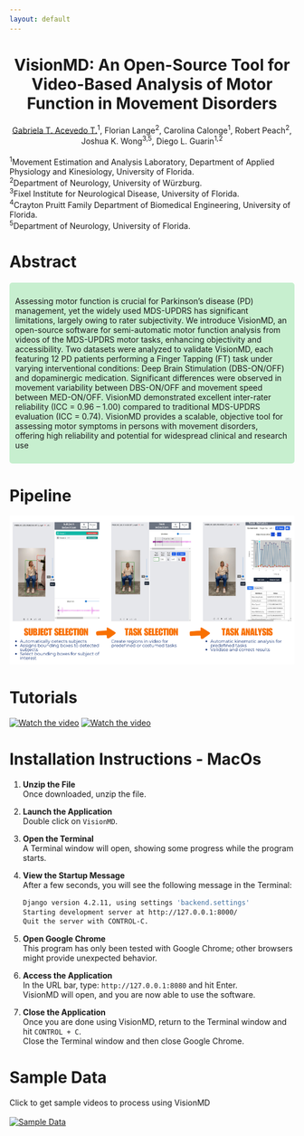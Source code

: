 ```yaml
---
layout: default
---
```


<h1 align="center">VisionMD: An Open-Source Tool for Video-Based Analysis of Motor Function in Movement Disorders</h1>
<div align="center">
  <a href="https://www.linkedin.com/in/gabrielaacevedot/" target="_blank">Gabriela T. Acevedo T.</a><sup>1</sup>, Florian Lange<sup>2</sup>, Carolina Calonge<sup>1</sup>, Robert Peach<sup>2</sup>, Joshua K. Wong<sup>3,5</sup>, Diego L. Guarin<sup>1,2</sup>
</div>
<br>
<sup>1</sup>Movement Estimation and Analysis Laboratory, Department of Applied Physiology and Kinesiology, University of Florida.
<br>
<sup>2</sup>Department of Neurology, University of Würzburg.
<br>
<sup>3</sup>Fixel Institute for Neurological Disease, University of Florida.
<br>
<sup>4</sup>Crayton Pruitt Family Department of Biomedical Engineering, University of Florida.
<br>
<sup>5</sup>Department of Neurology, University of Florida. 

# Abstract
<div style="background-color: #C7EFCF; padding: 10px; border-radius: 5px; margin: 20px 0;">
  <p>Assessing motor function is crucial for Parkinson’s disease (PD) management, yet  the widely used MDS-UPDRS has significant limitations, largely owing to rater subjectivity. We introduce VisionMD, an open-source software for semi-automatic motor function analysis from videos of the MDS-UPDRS motor tasks, enhancing objectivity and accessibility. Two datasets were analyzed to validate VisionMD, each featuring 12 PD patients performing a Finger Tapping (FT) task under varying interventional conditions: Deep Brain Stimulation (DBS-ON/OFF) and dopaminergic medication. Significant differences were observed in movement variability between DBS-ON/OFF and movement speed between MED-ON/OFF. VisionMD demonstrated excellent inter-rater reliability (ICC = 0.96 – 1.00) compared to traditional MDS-UPDRS evaluation (ICC = 0.74). VisionMD provides a scalable, objective tool for assessing motor symptoms in persons with movement disorders, offering high reliability and potential for widespread clinical and research use</p>
</div>

# Pipeline
<div align="center">
    <img src="files/VisionMD.png" alt="Pipeline" />
</div>

# Tutorials
[![Watch the video](https://img.youtube.com/vi/nEziXfARw8o/maxresdefault.jpg)](https://youtu.be/nEziXfARw8o)
[![Watch the video](https://img.youtube.com/vi/jZDgEBjXwP8/maxresdefault.jpg)](https://youtu.be/jZDgEBjXwP8)

# Installation Instructions - MacOs

1. **Unzip the File**  
   Once downloaded, unzip the file.

2. **Launch the Application**  
   Double click on `VisionMD`.

3. **Open the Terminal**  
   A Terminal window will open, showing some progress while the program starts.

4. **View the Startup Message**  
   After a few seconds, you will see the following message in the Terminal:

   ```bash
   Django version 4.2.11, using settings 'backend.settings'
   Starting development server at http://127.0.0.1:8000/
   Quit the server with CONTROL-C.
    ```
5. **Open Google Chrome**  
   This program has only been tested with Google Chrome; other browsers might provide unexpected behavior.

6. **Access the Application**  
   In the URL bar, type: `http://127.0.0.1:8080` and hit Enter.  
   VisionMD will open, and you are now able to use the software.

7. **Close the Application**  
   Once you are done using VisionMD, return to the Terminal window and hit `CONTROL + C`.  
   Close the Terminal window and then close Google Chrome.

# Sample Data
Click to get sample videos to process using VisionMD
<br>
<br>
<a href="https://github.com/mea-lab/VisionMD-Tutorial/tree/main/sampledata" target="_blank">
  <img src="files/sample_data.png" alt="Sample Data" width="500">
</a>
